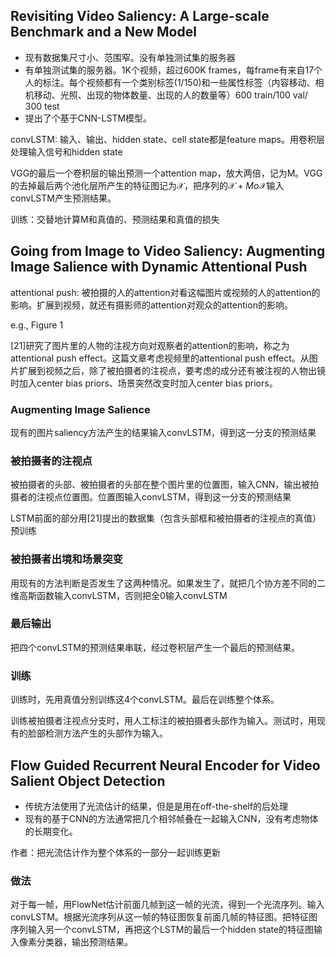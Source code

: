 
## Revisiting Video Saliency: A Large-scale Benchmark and a New Model
* 现有数据集尺寸小、范围窄。没有单独测试集的服务器
* 有单独测试集的服务器。1K个视频，超过600K frames，每frame有来自17个人的标注。每个视频都有一个类别标签(1/150)和一些属性标签（内容移动、相机移动、光照、出现的物体数量、出现的人的数量等）600 train/100 val/ 300 test
* 提出了个基于CNN-LSTM模型。

convLSTM: 输入、输出、hidden state、cell state都是feature maps。用卷积层处理输入信号和hidden state

VGG的最后一个卷积层的输出预测一个attention map，放大两倍，记为M。VGG的去掉最后两个池化层所产生的特征图记为$\mathcal{X}$，把序列的$\mathcal{X} + M o \mathcal{X}$输入convLSTM产生预测结果。

训练：交替地计算M和真值的、预测结果和真值的损失

## Going from Image to Video Saliency: Augmenting Image Salience with Dynamic Attentional Push
attentional push: 被拍摄的人的attention对看这幅图片或视频的人的attention的影响。扩展到视频，就还有摄影师的attention对观众的attention的影响。

e.g., Figure 1

[21]研究了图片里的人物的注视方向对观察者的attention的影响，称之为attentional push effect。这篇文章考虑视频里的attentional push effect。从图片扩展到视频之后，除了被拍摄者的注视点，要考虑的成分还有被注视的人物出镜时加入center bias priors、场景突然改变时加入center bias priors。

### Augmenting Image Salience
现有的图片saliency方法产生的结果输入convLSTM，得到这一分支的预测结果

### 被拍摄者的注视点
被拍摄者的头部、被拍摄者的头部在整个图片里的位置图，输入CNN，输出被拍摄者的注视点位置图。位置图输入convLSTM，得到这一分支的预测结果

LSTM前面的部分用[21]提出的数据集（包含头部框和被拍摄者的注视点的真值）预训练

### 被拍摄者出境和场景突变
用现有的方法判断是否发生了这两种情况。如果发生了，就把几个协方差不同的二维高斯函数输入convLSTM，否则把全0输入convLSTM

### 最后输出
把四个convLSTM的预测结果串联，经过卷积层产生一个最后的预测结果。

### 训练
训练时，先用真值分别训练这4个convLSTM。最后在训练整个体系。

训练被拍摄者注视点分支时，用人工标注的被拍摄者头部作为输入。测试时，用现有的脸部检测方法产生的头部作为输入。

## Flow Guided Recurrent Neural Encoder for Video Salient Object Detection
* 传统方法使用了光流估计的结果，但是是用在off-the-shelf的后处理
* 现有的基于CNN的方法通常把几个相邻帧叠在一起输入CNN，没有考虑物体的长期变化。

作者：把光流估计作为整个体系的一部分一起训练更新

### 做法
对于每一帧，用FlowNet估计前面几帧到这一帧的光流，得到一个光流序列。输入convLSTM。根据光流序列从这一帧的特征图恢复前面几帧的特征图。把特征图序列输入另一个convLSTM，再把这个LSTM的最后一个hidden state的特征图输入像素分类器，输出预测结果。
